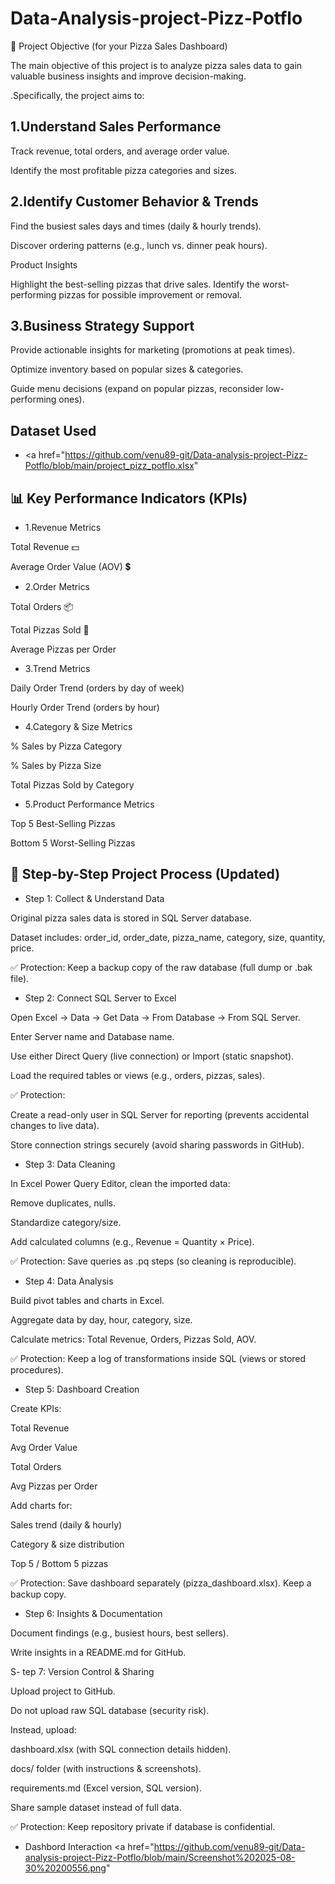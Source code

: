 # Data-Analysis-project-Pizz-Potflo
🎯 Project Objective (for your Pizza Sales Dashboard)

The main objective of this project is to analyze pizza sales data to gain valuable business insights and improve decision-making.

.Specifically, the project aims to:

## 1.Understand Sales Performance

Track revenue, total orders, and average order value.

Identify the most profitable pizza categories and sizes.

## 2.Identify Customer Behavior & Trends

Find the busiest sales days and times (daily & hourly trends).

Discover ordering patterns (e.g., lunch vs. dinner peak hours).

Product Insights

Highlight the best-selling pizzas that drive sales.
Identify the worst-performing pizzas for possible improvement or removal.


## 3.Business Strategy Support

Provide actionable insights for marketing (promotions at peak times).

Optimize inventory based on popular sizes & categories.

Guide menu decisions (expand on popular pizzas, reconsider low-performing ones).


## Dataset Used
- <a href="https://github.com/venu89-git/Data-analysis-project-Pizz-Potflo/blob/main/project_pizz_potflo.xlsx"

## 📊 Key Performance Indicators (KPIs)

- 1.Revenue Metrics

Total Revenue 💵

Average Order Value (AOV) 💲

- 2.Order Metrics

Total Orders 📦

Total Pizzas Sold 🍕

Average Pizzas per Order

- 3.Trend Metrics

Daily Order Trend (orders by day of week)

Hourly Order Trend (orders by hour)

- 4.Category & Size Metrics

% Sales by Pizza Category

% Sales by Pizza Size

Total Pizzas Sold by Category

- 5.Product Performance Metrics

Top 5 Best-Selling Pizzas

Bottom 5 Worst-Selling Pizzas


## 📝 Step-by-Step Project Process (Updated)
- Step 1: Collect & Understand Data

Original pizza sales data is stored in SQL Server database.

Dataset includes: order_id, order_date, pizza_name, category, size, quantity, price.

✅ Protection: Keep a backup copy of the raw database (full dump or .bak file).

- Step 2: Connect SQL Server to Excel

Open Excel → Data → Get Data → From Database → From SQL Server.

Enter Server name and Database name.

Use either Direct Query (live connection) or Import (static snapshot).

Load the required tables or views (e.g., orders, pizzas, sales).

✅ Protection:

Create a read-only user in SQL Server for reporting (prevents accidental changes to live data).

Store connection strings securely (avoid sharing passwords in GitHub).

- Step 3: Data Cleaning

In Excel Power Query Editor, clean the imported data:

Remove duplicates, nulls.

Standardize category/size.

Add calculated columns (e.g., Revenue = Quantity × Price).

✅ Protection: Save queries as .pq steps (so cleaning is reproducible).

- Step 4: Data Analysis

Build pivot tables and charts in Excel.

Aggregate data by day, hour, category, size.

Calculate metrics: Total Revenue, Orders, Pizzas Sold, AOV.

✅ Protection: Keep a log of transformations inside SQL (views or stored procedures).

- Step 5: Dashboard Creation

Create KPIs:

Total Revenue

Avg Order Value

Total Orders

Avg Pizzas per Order

Add charts for:

Sales trend (daily & hourly)

Category & size distribution

Top 5 / Bottom 5 pizzas

✅ Protection: Save dashboard separately (pizza_dashboard.xlsx). Keep a backup copy.

- Step 6: Insights & Documentation

Document findings (e.g., busiest hours, best sellers).

Write insights in a README.md for GitHub.

S- tep 7: Version Control & Sharing

Upload project to GitHub.

Do not upload raw SQL database (security risk).

Instead, upload:

dashboard.xlsx (with SQL connection details hidden).

docs/ folder (with instructions & screenshots).

requirements.md (Excel version, SQL version).

Share sample dataset instead of full data.

✅ Protection: Keep repository private if database is confidential.

- Dashbord Interaction <a href="https://github.com/venu89-git/Data-analysis-project-Pizz-Potflo/blob/main/Screenshot%202025-08-30%20200556.png"
